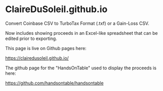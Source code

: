 # ClaireDuSoleil.github.io

Convert Coinbase CSV to TurboTax Format (.txf) or a Gain-Loss CSV.

Now includes showing proceeds in an Excel-like spreadsheet that can be edited prior to exporting.

This page is live on Github pages here:

https://clairedusoleil.github.io/

The github page for the "HandsOnTable" used to display the proceeds is here:

https://github.com/handsontable/handsontable
